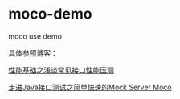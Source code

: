 # moco-demo
moco use demo

具体参照博客：

[性能基础之浅谈常见接口性能压测](https://blog.csdn.net/zuozewei/article/details/82836158)

[走进Java接口测试之简单快速的Mock Server Moco](https://blog.csdn.net/zuozewei/article/details/84901009)
